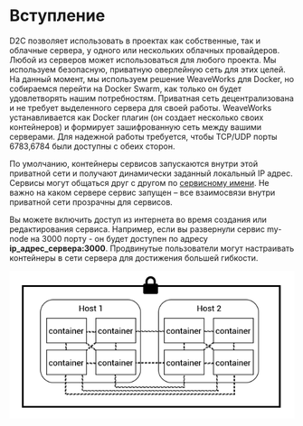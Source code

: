 # Вступление

D2C позволяет использовать в проектах как собственные, так и облачные сервера, у одного или нескольких облачных провайдеров. Любой из серверов может использоваться для любого проекта. Мы используем безопасную, приватную оверлейную сеть для этих целей. На данный момент, мы используем решение WeaveWorks для Docker, но собираемся перейти на Docker Swarm, как только он будет удовлетворять нашим потребностям. Приватная сеть децентрализована и не требует выделенного сервера для своей работы. WeaveWorks устанавливается как Docker плагин (он создает несколько своих контейнеров) и формирует зашифрованную сеть между вашими серверами. Для надежной работы требуется, чтобы TCP/UDP порты 6783,6784 были доступны с обеих сторон.

По умолчанию, контейнеры сервисов запускаются внутри этой приватной сети и получают динамически заданный локальный IP адрес. Сервисы могут общаться друг с другом по [сервисному имени](/getting-started/services/#_2). Не важно на каком сервере сервис запущен – все взаимосвязи внутри приватной сети прозрачны для сервисов.

Вы можете включить доступ из интернета во время создания или редактирования сервиса. Например, если вы развернули сервис my-node на 3000 порту - он будет доступен по адресу **ip_адрес_сервера:3000**. Продвинутые пользователи могут настраивать контейнеры в сети сервера для достижения большей гибкости.

![Private network](../img/private_inf.png)
